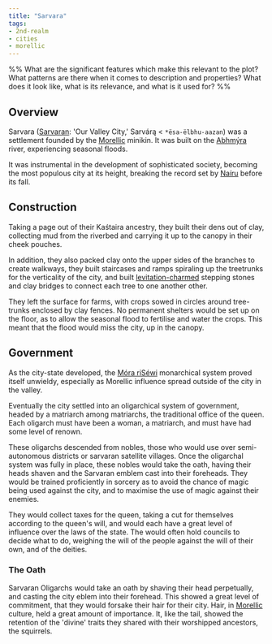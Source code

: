```yaml
---
title: "Sarvara"
tags:
- 2nd-realm
- cities
- morellic
---
```

%%
What are the significant features which make this relevant to the plot?
What patterns are there when it comes to description and properties?
What does it look like, what is its relevance, and what is it used for?
%%

## Overview
Sarvara ([Sarvaran](languages/sarvaran.md): 'Our Valley City,' Sarvárą < `*ësa-ëlbhu-aazan`) was a settlement founded by the [Morellic](groups/morellic-minikin.md) minikin. It was built on the [Abhmýra](locations/2nd-realm/abhmyra-river) river, experiencing seasonal floods.

It was instrumental in the development of sophisticated society, becoming the most populous city at its height, breaking the record set by [Naíru](locations/2nd-realm/nairu.md) before its fall.
## Construction
Taking a page out of their Kaśtaira ancestry, they built their dens out of clay, collecting mud from the riverbed and carrying it up to the canopy in their cheek pouches.

In addition, they also packed clay onto the upper sides of the branches to create walkways, they built staircases and ramps spiraling up the treetrunks for the verticality of the city, and built [levitation-charmed](phenomena/enchantment/levitation.md) stepping stones and clay bridges to connect each tree to one another other.

They left the surface for farms, with crops sowed in circles around tree-trunks enclosed by clay fences. No permanent shelters would be set up on the floor, as to allow the seasonal flood to fertilise and water the crops. This meant that the flood would miss the city, up in the canopy.
## Government
As the city-state developed, the [Móra riSéwi](groups/mora-risewi-tribe.md) monarchical system proved itself unwieldy, especially as Morellic influence spread outside of the city in the valley.

Eventually the city settled into an oligarchical system of government, headed by a matriarch among matriarchs, the traditional office of the queen. Each oligarch must have been a woman, a matriarch, and must have had some level of renown.

These oligarchs descended from nobles, those who would use over semi-autonomous districts or sarvaran satellite villages. Once the oligarchal system was fully in place, these nobles would take the oath, having their heads shaven and the Sarvaran emblem cast into their foreheads. They would be trained proficiently in sorcery as to avoid the chance of magic being used against the city, and to maximise the use of magic against their enemies.

They would collect taxes for the queen, taking a cut for themselves according to the queen's will, and would each have a great level of influence over the laws of the state. The would often hold councils to decide what to do, weighing the will of the people against the will of their own, and of the deities.
### The Oath
Sarvaran Oligarchs would take an oath by shaving their head perpetually, and casting the city eblem into their forehead. This showed a great level of commitment, that they would forsake their hair for their city. Hair, in [Morellic](groups/morellic-minikin.md) culture, held a great amount of importance. It, like the tail, showed the retention of the 'divine' traits they shared with their worshipped ancestors, the squirrels.